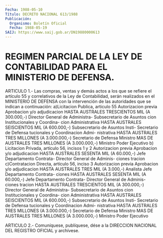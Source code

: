 ```yaml
---
Fecha: 1988-05-10
Título: DECRETO NACIONAL 613/1988
Publicación:
  Organismo: Boletín Oficial
  Fecha: 1988-05-19
SAIJ: https://www.saij.gob.ar/DN19880000613
---
```

# REGIMEN PARCIAL DE LA LEY DE CONTABILIDAD PARA EL MINISTERIO DE DEFENSA.

<a id="1"></a>
ARTICULO  1.-  Las  compras,  ventas  y  demás  actos  a los que se refiere  el  artículo  55 y correlativos de la Ley de Contabilidad, serán realizados en el MINISTERIO  DE  DEFENSA  con la intervención de las autoridades que se indican a continuación:  a)Licitacion Publica, articulo 55   Autorizacion previa             Aprobacion y/o adjudicacion   HASTA AUSTRALES TRESCIENTOS MIL   (A 300.000,-)   Director General de Administra- Subsecretario de Asuntos   cion                            Institucionales  y  Coordina-                                   cion Administrativa   HASTA AUSTRALES SEISCIENTOS MIL   (A 600.000,-)   Subsecretario de Asuntos Insti- Secretario de Defensa   tucionales y Coordinacion Admi-   nistrativa   HASTA AUSTRALES TRES MILLONES   (A 3.000.000,-)   Secretario de Defensa           Ministro   MAS DE AUSTRALES TRES MILLONES   (A 3.000.000,-)   Ministro                        Poder Ejecutivo  b) Licitacion Privada, artículo 56, incisos 1 y 2   Autorizacion previa             Aprobacion y/o adjudicacion   HASTA AUSTRALES SESENTA MIL   (A 60.000,-)   Jefe Departamento Contrata-     Director General de Adminis-   ciones                          tracion  c)Contratacion Directa, artículo 56, inciso 3   Autorizacion previa             Aprobacion y/o adjudicacion   HASTA AUSTRALES TRES MIL   (A 3.000,-)   Analista                        Jefe Departamento Contrata-                                   ciones   HASTA AUSTRALES SESENTA MIL   (A 60.000,-)   Jefe Departamento Contrata-     Director General de Adminis-   ciones                          tracion   HASTA AUSTRALES TRESCIENTOS MIL   (A 300.000,-)   Director General de Administra- Subsecretario de Asuntos   cion                            Institucionales y Coordina-                                   cion Administrativa  HASTA AUSTRALES SEISCIENTOS MIL  (A 600.000,-)   Subsecretario de Asuntos Insti- Secretario de Defensa   tucionales y Coordinacion Admi-   nistrativa   HASTA AUSTRALES TRES MILLONES   (A 3.000.000,-)   Secretario de Defensa           Ministro   MAS DE AUSTRALES TRES MILLONES   (A 3.000.000,-)   Ministro                        Poder Ejecutivo

<a id="2"></a>
ARTICULO  2.- Comuníquese, publíquese, dése a la DIRECCION NACIONAL DEL REGISTRO OFICIAL y archívese.